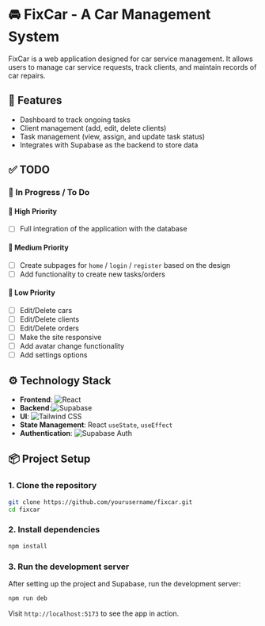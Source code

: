 # 🚘 FixCar - A Car Management System

FixCar is a web application designed for car service management. It allows users to manage car service requests, track clients, and maintain records of car repairs.

## 🚀 Features

- Dashboard to track ongoing tasks
- Client management (add, edit, delete clients)
- Task management (view, assign, and update task status)
- Integrates with Supabase as the backend to store data

## ✅ TODO

### 🔨 In Progress / To Do


#### 🔸 High Priority
- [ ] Full integration of the application with the database

#### 🔸 Medium Priority
- [ ] Create subpages for `home` / `login` / `register` based on the design
- [ ] Add functionality to create new tasks/orders

#### 🔸 Low Priority
- [ ] Edit/Delete cars
- [ ] Edit/Delete clients
- [ ] Edit/Delete orders
- [ ] Make the site responsive
- [ ] Add avatar change functionality
- [ ] Add settings options

## ⚙️ Technology Stack

- **Frontend**: ![React](https://img.shields.io/badge/React-20232A?style=flat&logo=react&logoColor=61DAFB)
- **Backend**:![Supabase](https://img.shields.io/badge/Supabase-3ECF8E?style=flat&logo=supabase&logoColor=white)
- **UI**: ![Tailwind CSS](https://img.shields.io/badge/Tailwind_CSS-06B6D4?style=flat&logo=tailwind-css&logoColor=white)
- **State Management**: React `useState`, `useEffect`
- **Authentication**: ![Supabase](https://img.shields.io/badge/Supabase-3ECF8E?style=flat&logo=supabase&logoColor=white) Auth

## 📦 Project Setup
  
### 1. Clone the repository

```bash
git clone https://github.com/yourusername/fixcar.git
cd fixcar
```

### 2. Install dependencies

```bash
npm install
```


### 3. Run the development server

After setting up the project and Supabase, run the development server:

```bash
npm run deb
```

Visit `http://localhost:5173` to see the app in action.


